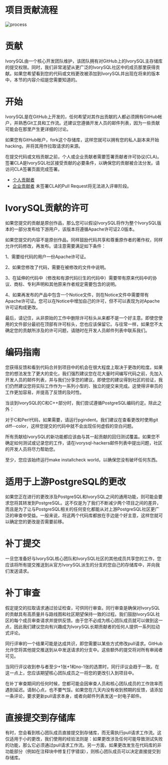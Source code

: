 # 项目贡献流程
![process](/img/process_cn.png)

# 贡献
IvorySQL由一个核心开发团队维护，该团队拥有对GitHub上的IvorySQL主存储库的提交权限。同时，我们非常渴望从更广泛的IvorySQL社区中的成员那里获得贡献。如果您希望看到您的代码或文档更改被添加到IvorySQL并出现在将来的版本中，本节的内容介绍是您需要知道的。

# 开始
IvorySQL是在GitHub上开发的，任何希望对其作出贡献的人都必须拥有GitHub帐户，并熟悉Git工具和工作流。还建议您遵循开发人员的邮件列表，因为一些贡献可能会在那里产生更详细的讨论。

如果您有GitHub帐户，fork这个存储库，这样您就可以拥有您的私人副本来开始hacking，并将其用作拉取请求的来源。

在提交代码或文档贡献之前，个人或企业贡献者需要签署贡献者许可协议(CLA)。签署CLA是IvorySQL社区接受贡献的必要条件，以确保您的贡献被合法分发。请访问CLA签署页面完成签署。
- [个人贡献者](/pdf/individual_cla_cn.pdf)
- [企业贡献者](/pdf/corporate_cla_cn.pdf)
未签署CLA的Pull Request将无法进入评审阶段。

# IvorySQL贡献的许可
如果您提交的贡献是原创作品，那么您可以假设IvorySQL将作为整个IvorySQL版本的一部分发布给下游用户，该版本将遵循Apache许可证2.0版本。

如果您提交的内容不是原创作品，同样鼓励代码共享和尊重原作者的著作权，同样允许代码修改，再发布。请注意需要满足如下条件：

1、需要给代码的用户一份Apache许可证。

2、如果您修改了代码，需要在被修改的文件中说明。

3、在延伸的代码中（修改和有源代码衍生的代码中）需要带有原来代码中的协议、商标、专利声明和其他原来作者规定需要包含的说明。

4、如果再发布的产品中包含一个Notice文件，则在Notice文件中需要带有Apache许可证。您可以在Notice中增加自己的许可，但不可以表现为对Apache许可证构成更改。

最后，请记住，从非原始的工作中删除许可标头从来都不是一个好主意。即使您使用的文件部分最初在顶部有许可标头，您也应该保留它。与往常一样，如果您不太确定您的贡献所涉及的许可问题，请随时在开发人员邮件列表中联系我们。

# 编码指南
您获得反馈和看到代码合并到项目中的机会在很大程度上取决于更改的粒度。如果您的想法发生了更大的变化，我们强烈建议您在花大量时间编写代码之前，先加入开发人员的邮件列表，并与我们分享您的建议。即使您的建议得到社区的验证，我们仍然建议您将实际工作作为一系列小型的、独立的提交来完成。这使得评审员的工作更加容易，并提高了反馈的及时性。

当谈到IvorySQL的C和C++部分时，我们尝试遵循PostgreSQL编码约定。除此之外：

对于C和Perl代码，如果需要，请运行pgindent。我们建议在查看更改时使用git diff--color，这样您提交的代码中就不会出现任何虚假的空白问题。

所有贡献给IvorySQL的新功能都应该由与其一起贡献的回归测试覆盖。如果您不确定如何测试或记录您的工作，请在ivorysql-hackers邮件列表中提出问题，社区的开发人员将尽力帮助您。

至少，您应该始终运行make installcheck world，以确保您没有破坏任何东西。

# 适用于上游PostgreSQL的更改
如果您正在进行的更改涉及PostgreSQL和IvorySQL之间的通用功能，则可能会要求您将其转发到PostgreSQL。这不仅是为了我们不断减少两个项目之间的差异，而且是为了让与PostgreSQL相关的任何变化都能从对上游PostgreSQL社区更广泛的审查中受益。一般来说，将这两个代码库都放在手边是个好主意，这样您就可以确定您的更改是否需要前移。

# 补丁提交
一旦您准备好与IvorySQL核心团队和IvorySQL社区的其他成员共享您的工作，您应该将所有提交推送到从官方IvorySQL派生的分支的您自己的存储库中，并向我们发送请求。

# 补丁审查
假定提交的拉取请求通过验证检查，可供同行审查。同行审查是确保对IvorySQL的贡献具有高质量并与路线图和社区期望保持一致的过程。我们鼓励IvorySQL社区的每个成员审查请求并提供反馈。由于您不必成为核心团队成员就可以做到这一点，因此我们建议您向有兴趣成为IvorySQL长期贡献者的任何人提供一系列拉动式评论。

同行评审的一个结果可能是达成共识，即您需要以某些方式修改pull请求。GitHub允许您将其他提交推送到从中发送请求的分支中。这些额外的提交将对所有审阅者可见。

当同行评议收到参与者至少+1张+1和no-1张的选票时，同行评议会趋于一致。在这一点上，您应该期望核心团队成员之一将您的更改引入到项目中。

在补丁审查期间的任何时候，您都可能会因审查人员和核心团队成员的工作效率而遇到延迟。请耐心点，也不要气馁。如果您在几天内没有收到预期的反馈，请添加一条评论，要求更新pull请求本身，或者向邮件列表发送一封电子邮件。

# 直接提交到存储库
有时，您会看到核心团队成员直接提交到存储库，而无需执行pull请求工作流。这仅适用于小的更改，我们使用的经验法则是：如果更改涉及任何可能导致测试失败的功能，那么它必须通过pull请求工作流。另一方面，如果更改发生在代码库的非功能部分（例如在注释块中修复打字错误），则核心团队成员可以决定直接提交到存储库。


